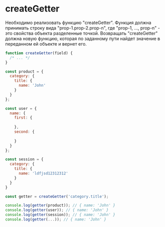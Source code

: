 # createGetter

Необходимо реализовать функцию "createGetter". Функция должна принимать строку вида 
"prop-1.prop-2.prop-n", где "prop-1, ..., prop-n" - это свойства объекта разделенные точкой.
Возвращать "createGetter" должна новую функцию, которая по заданному пути 
найдет значение в переданном ей объекте и вернет его.

```javascript
function createGetter(field) {
  /* ... */
}

const product = {
  category: {
    title: {
      name: 'John'
    }
  }
};

const user = {
  name: {
    first: {
      
    }, 
    second: {
      
    }
  }
};

const session = {
  category: {
    title: {
      name: 'ldfjsd12312312'
    }
  }
}

const getter = createGetter('category.title');

console.log(getter(product)); // { name: 'John' }
console.log(getter(user)); // { name: 'John' }
console.log(getter(session)); // { name: 'John' }
console.log(getter(...)); // { name: 'John' }
```
